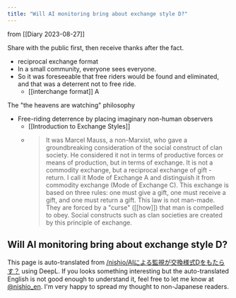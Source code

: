 ```yaml
---
title: "Will AI monitoring bring about exchange style D?"
---
```


from  [[Diary 2023-08-27]]

Share with the public first, then receive thanks after the fact.
- reciprocal exchange format
- In a small community, everyone sees everyone.
- So it was foreseeable that free riders would be found and eliminated, and that was a deterrent not to free ride.
    - [[interchange format]] A

The "the heavens are watching" philosophy
- Free-riding deterrence by placing imaginary non-human observers
    - [[Introduction to Exchange Styles]]
    - > It was Marcel Mauss, a non-Marxist, who gave a groundbreaking consideration of the social construct of clan society. He considered it not in terms of productive forces or means of production, but in terms of exchange. It is not a commodity exchange, but a reciprocal exchange of gift - return. I call it Mode of Exchange A and distinguish it from commodity exchange (Mode of Exchange C). This exchange is based on three rules: one must give a gift, one must receive a gift, and one must return a gift. This law is not man-made. They are forced by a "curse" ([[how]]) that man is compelled to obey. Social constructs such as clan societies are created by this principle of exchange.

Will AI monitoring bring about exchange style D?
---
This page is auto-translated from [/nishio/AIによる監視が交換様式Dをもたらす？](https://scrapbox.io/nishio/AIによる監視が交換様式Dをもたらす？) using DeepL. If you looks something interesting but the auto-translated English is not good enough to understand it, feel free to let me know at [@nishio_en](https://twitter.com/nishio_en). I'm very happy to spread my thought to non-Japanese readers.